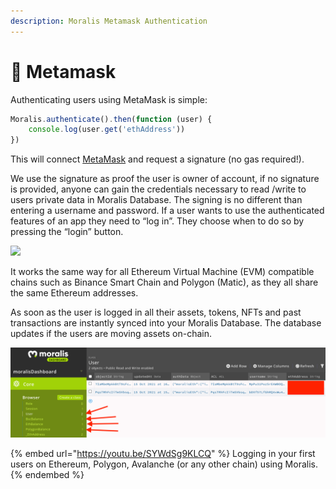 ```yaml
---
description: Moralis Metamask Authentication
---
```


# 🦊 Metamask

Authenticating users using MetaMask is simple:

```javascript
Moralis.authenticate().then(function (user) {
    console.log(user.get('ethAddress'))
})
```

This will connect [MetaMask](https://metamask.io) and request a signature (no gas required!).

We use the signature as proof the user is owner of account, if no signature is provided, anyone can gain the credentials necessary to read /write to users private data in Moralis Database. The signing is no different than entering a username and password. If a user wants to use the authenticated features of an app they need to “log in”. They choose when to do so by pressing the “login” button.

![](<../../../.gitbook/assets/Metamask\_Login (1).png>)

It works the same way for all Ethereum Virtual Machine (EVM) compatible chains such as Binance Smart Chain and Polygon (Matic), as they all share the same Ethereum addresses.

As soon as the user is logged in all their assets, tokens, NFTs and past transactions are instantly synced into your Moralis Database. The database updates if the users are moving assets on-chain.

![Once the user logs in - all their assets are seen in the database. The database updates if the users move assets on chain.](<../../../.gitbook/assets/image (117) (1) (1).png>)

{% embed url="https://youtu.be/SYWdSg9KLCQ" %}
Logging in your first users on Ethereum, Polygon, Avalanche (or any other chain) using Moralis.
{% endembed %}
